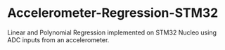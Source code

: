 # Accelerometer-Regression-STM32
Linear and Polynomial Regression implemented on STM32 Nucleo using ADC inputs from an accelerometer.
